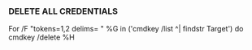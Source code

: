### DELETE ALL CREDENTIALS ###
For /F "tokens=1,2 delims= " %G in ('cmdkey /list ^| findstr Target') do  cmdkey /delete %H

